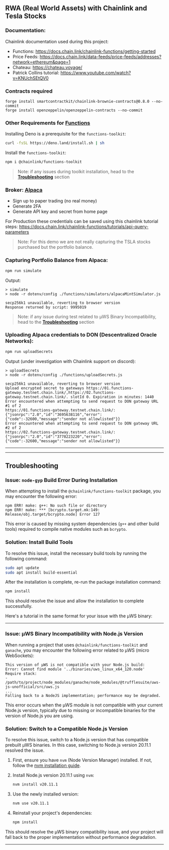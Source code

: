 ## RWA (Real World Assets) with Chainlink and Tesla Stocks

### Documentation:

Chainlink documentation used during this project:
* Functions: https://docs.chain.link/chainlink-functions/getting-started
* Price Feeds: https://docs.chain.link/data-feeds/price-feeds/addresses?network=ethereum&page=1
* Chateau: https://chateau.voyage/
* Patrick Collins tutorial: https://www.youtube.com/watch?v=KNUchSEtQV0

### Contracts required
```shell
forge install smartcontractkit/chainlink-brownie-contracts@0.8.0 --no-commit
forge install openzeppelin/openzeppelin-contracts --no-commit
```


### Other Requirements for [Functions](https://www.npmjs.com/package/@chainlink/functions-toolkit)

Installing Deno is a prerequisite for the `functions-toolkit`:

```bash
curl -fsSL https://deno.land/install.sh | sh
```

Install the `functions-toolkit`:

```bash
npm i @chainlink/functions-toolkit
```
> Note: if any issues during toolkit installation, head to the [**Troubleshooting**](#troubleshooting) section

### Broker: [Alpaca](https://alpaca.markets/)
* Sign up to paper trading (no real money)
* Generate 2FA
* Generate API key and secret from home page
    

For Production these credentials can be saved using this chainlink tutorial steps:
https://docs.chain.link/chainlink-functions/tutorials/api-query-parameters

>Note: For this demo we are not really capturing the TSLA stocks purchased but the portfolio balance.

### Capturing Portfolio Balance from Alpaca:

```bash
npm run simulate
```
Output:
```
> simulate
> node -r dotenv/config ./functions/simulators/alpacaMintSimulator.js

secp256k1 unavailable, reverting to browser version
Response returned by script: 9995019
```

> Note: if any issue during test related to µWS Binary Incompatibility, head to the [**Troubleshooting**](#troubleshooting) section

### Uploading Alpaca credentials to DON (Descentralized Oracle Networks):

```bash
npm run uploadSecrets
```
Output (under investigation with Chainlink support on discord):
```
> uploadSecrets
> node -r dotenv/config ./functions/uploadSecrets.js

secp256k1 unavailable, reverting to browser version
Upload encrypted secret to gateways https://01.functions-gateway.testnet.chain.link/,https://02.functions-gateway.testnet.chain.link/. slotId 0. Expiration in minutes: 1440
Error encountered when attempting to send request to DON gateway URL #1 of 2
https://01.functions-gateway.testnet.chain.link/:
{"jsonrpc":"2.0","id":"3695638116","error":{"code":-32600,"message":"sender not allowlisted"}}
Error encountered when attempting to send request to DON gateway URL #2 of 2
https://02.functions-gateway.testnet.chain.link/:
{"jsonrpc":"2.0","id":"3778223220","error":{"code":-32600,"message":"sender not allowlisted"}}
```




---


---
## Troubleshooting
### Issue: `node-gyp` Build Error During Installation

When attempting to install the `@chainlink/functions-toolkit` package, you may encounter the following error:

```
npm ERR! make: g++: No such file or directory
npm ERR! make: *** [bcrypto.target.mk:149: Release/obj.target/bcrypto.node] Error 127
```

This error is caused by missing system dependencies (`g++` and other build tools) required to compile native modules such as `bcrypto`.

### Solution: Install Build Tools

To resolve this issue, install the necessary build tools by running the following command:

```bash
sudo apt update
sudo apt install build-essential
```

After the installation is complete, re-run the package installation command:

```bash
npm install
```

This should resolve the issue and allow the installation to complete successfully.

Here's a tutorial in the same format for your issue with the µWS binary:

---

### Issue: µWS Binary Incompatibility with Node.js Version

When running a project that uses `@chainlink/functions-toolkit` and `ganache`, you may encounter the following error related to µWS (micro WebSockets):

```
This version of µWS is not compatible with your Node.js build:
Error: Cannot find module '../binaries/uws_linux_x64_120.node'
Require stack:
- /path/to/project/node_modules/ganache/node_modules/@trufflesuite/uws-js-unofficial/src/uws.js
...
Falling back to a NodeJS implementation; performance may be degraded.
```

This error occurs when the µWS module is not compatible with your current Node.js version, typically due to missing or incompatible binaries for the version of Node.js you are using.

### Solution: Switch to a Compatible Node.js Version

To resolve this issue, switch to a Node.js version that has compatible prebuilt µWS binaries. In this case, switching to Node.js version 20.11.1 resolved the issue.

1. First, ensure you have `nvm` (Node Version Manager) installed. If not, follow the [nvm installation guide](https://github.com/nvm-sh/nvm#installing-and-updating).

2. Install Node.js version 20.11.1 using `nvm`:

    ```bash
    nvm install v20.11.1
    ```

3. Use the newly installed version:

    ```bash
    nvm use v20.11.1
    ```

4. Reinstall your project's dependencies:

    ```bash
    npm install
    ```

This should resolve the µWS binary compatibility issue, and your project will fall back to the proper implementation without performance degradation.

---